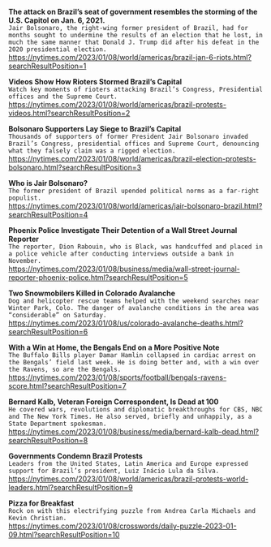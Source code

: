 **The attack on Brazil’s seat of government resembles the storming of the U.S. Capitol on Jan. 6, 2021.**\
`Jair Bolsonaro, the right-wing former president of Brazil, had for months sought to undermine the results of an election that he lost, in much the same manner that Donald J. Trump did after his defeat in the 2020 presidential election.`\
https://nytimes.com/2023/01/08/world/americas/brazil-jan-6-riots.html?searchResultPosition=1

**Videos Show How Rioters Stormed Brazil’s Capital**\
`Watch key moments of rioters attacking Brazil’s Congress, Presidential offices and the Supreme Court.`\
https://nytimes.com/2023/01/08/world/americas/brazil-protests-videos.html?searchResultPosition=2

**Bolsonaro Supporters Lay Siege to Brazil’s Capital**\
`Thousands of supporters of former President Jair Bolsonaro invaded Brazil’s Congress, presidential offices and Supreme Court, denouncing what they falsely claim was a rigged election.`\
https://nytimes.com/2023/01/08/world/americas/brazil-election-protests-bolsonaro.html?searchResultPosition=3

**Who is Jair Bolsonaro?**\
`The former president of Brazil upended political norms as a far-right populist.`\
https://nytimes.com/2023/01/08/world/americas/jair-bolsonaro-brazil.html?searchResultPosition=4

**Phoenix Police Investigate Their Detention of a Wall Street Journal Reporter**\
`The reporter, Dion Rabouin, who is Black, was handcuffed and placed in a police vehicle after conducting interviews outside a bank in November.`\
https://nytimes.com/2023/01/08/business/media/wall-street-journal-reporter-phoenix-police.html?searchResultPosition=5

**Two Snowmobilers Killed in Colorado Avalanche**\
`Dog and helicopter rescue teams helped with the weekend searches near Winter Park, Colo. The danger of avalanche conditions in the area was “considerable” on Saturday.`\
https://nytimes.com/2023/01/08/us/colorado-avalanche-deaths.html?searchResultPosition=6

**With a Win at Home, the Bengals End on a More Positive Note**\
`The Buffalo Bills player Damar Hamlin collapsed in cardiac arrest on the Bengals’ field last week. He is doing better and, with a win over the Ravens, so are the Bengals.`\
https://nytimes.com/2023/01/08/sports/football/bengals-ravens-score.html?searchResultPosition=7

**Bernard Kalb, Veteran Foreign Correspondent, Is Dead at 100**\
`He covered wars, revolutions and diplomatic breakthroughs for CBS, NBC and The New York Times. He also served, briefly and unhappily, as a State Department spokesman.`\
https://nytimes.com/2023/01/08/business/media/bernard-kalb-dead.html?searchResultPosition=8

**Governments Condemn Brazil Protests**\
`Leaders from the United States, Latin America and Europe expressed support for Brazil’s president, Luiz Inácio Lula da Silva.`\
https://nytimes.com/2023/01/08/world/americas/brazil-protests-world-leaders.html?searchResultPosition=9

**Pizza for Breakfast**\
`Rock on with this electrifying puzzle from Andrea Carla Michaels and Kevin Christian.`\
https://nytimes.com/2023/01/08/crosswords/daily-puzzle-2023-01-09.html?searchResultPosition=10

